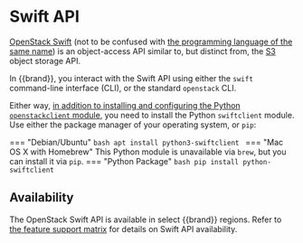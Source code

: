 # Swift API

[OpenStack Swift](https://docs.openstack.org/swift/) (not to be confused with [the programming language of the same name](https://en.wikipedia.org/wiki/Swift_(programming_language))) is an object-access API similar to, but distinct from, the [S3](../s3/index.md) object storage API.

In {{brand}}, you interact with the Swift API using either the `swift` command-line interface (CLI), or the standard `openstack` CLI.

Either way, [in addition to installing and configuring the Python `openstackclient` module](../../getting-started/enable-openstack-cli.md), you need to install the Python `swiftclient` module.
Use either the package manager of your operating system, or `pip`:

=== "Debian/Ubuntu"
    ```bash
    apt install python3-swiftclient
    ```
=== "Mac OS X with Homebrew"
    This Python module is unavailable via `brew`, but you can
    install it via `pip`.
=== "Python Package"
    ```bash
    pip install python-swiftclient
    ```

## Availability

The OpenStack Swift API is available in select {{brand}} regions.
Refer to [the feature support matrix](../../../reference/features/index.md) for details on Swift API availability.
